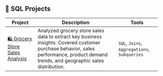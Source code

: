 ## 🧠 SQL Projects

| Project | Description | Tools |
|---------|-------------|--------|
| [🛍️ Grocery Store Sales Analysis](https://github.com/keshav-9636/SQL-Projects/tree/main/grocery_store) | Analyzed grocery store sales data to extract key business insights. Covered customer purchase behavior, sales performance, product demand trends, and geographic sales distribution. | `SQL`, `Joins`, `Aggregations`, `Subqueries` |

